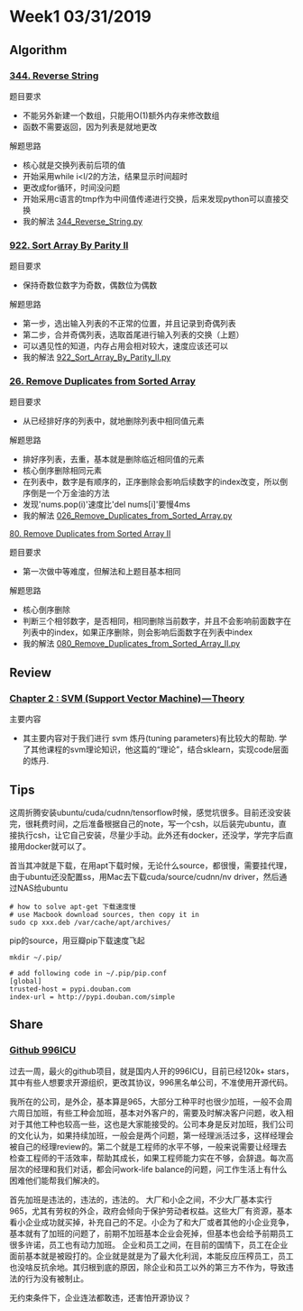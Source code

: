 # Week1 03/31/2019

## Algorithm

### [344. Reverse String](https://leetcode.com/problems/reverse-string/)

题目要求
- 不能另外新建一个数组，只能用O(1)额外内存来修改数组
- 函数不需要返回，因为列表是就地更改

解题思路
- 核心就是交换列表前后项的值
- 开始采用while i<l/2的方法，结果显示时间超时
- 更改成for循环，时间没问题
- 开始采用c语言的tmp作为中间值传递进行交换，后来发现python可以直接交换
- 我的解法 [344_Reverse_String.py](https://github.com/longli-ai/Leetcode-python3/blob/master/344_Reverse_String.py)

### [922. Sort Array By Parity II](https://leetcode.com/problems/sort-array-by-parity-ii/)

题目要求

- 保持奇数位数字为奇数，偶数位为偶数

解题思路
- 第一步，选出输入列表的不正常的位置，并且记录到奇偶列表
- 第二步，合并奇偶列表，选取首尾进行输入列表的交换（上题）
- 可以遇见性的知道，内存占用会相对较大，速度应该还可以
- 我的解法 [922_Sort_Array_By_Parity_II.py](https://github.com/longli-ai/Leetcode-python3/blob/master/922_Sort_Array_By_Parity_II.py)

### [26. Remove Duplicates from Sorted Array](https://leetcode.com/problems/remove-duplicates-from-sorted-array/)

题目要求

- 从已经排好序的列表中，就地删除列表中相同值元素

解题思路
- 排好序列表，去重，基本就是删除临近相同值的元素
- 核心倒序删除相同元素
- 在列表中，数字是有顺序的，正序删除会影响后续数字的index改变，所以倒序倒是一个万金油的方法
- 发现'nums.pop(i)'速度比'del nums[i]'要慢4ms
- 我的解法  [026_Remove_Duplicates_from_Sorted_Array.py](https://github.com/longli-ai/Leetcode-python3/blob/master/026_Remove_Duplicates_from_Sorted_Array.py)

[80. Remove Duplicates from Sorted Array II](https://leetcode.com/problems/remove-duplicates-from-sorted-array-ii/)

题目要求

- 第一次做中等难度，但解法和上题目基本相同

解题思路
- 核心倒序删除
- 判断三个相邻数字，是否相同，相同删除当前数字，并且不会影响前面数字在列表中的index，如果正序删除，则会影响后面数字在列表中index
- 我的解法 [080_Remove_Duplicates_from_Sorted_Array_II.py](https://github.com/longli-ai/Leetcode-python3/blob/master/080_Remove_Duplicates_from_Sorted_Array_II.py)

## Review
### [Chapter 2 : SVM (Support Vector Machine) — Theory](https://medium.com/machine-learning-101/chapter-2-svm-support-vector-machine-theory-f0812effc72)

主要内容

- 其主要内容对于我们进行 svm 炼丹(tuning parameters)有比较大的帮助. 学了其他课程的svm理论知识，他这篇的“理论”，结合sklearn，实现code层面的炼丹. 

## Tips
这周折腾安装ubuntu/cuda/cudnn/tensorflow时候，感觉坑很多。目前还没安装完，很耗费时间，之后准备根据自己的note，写一个csh，以后装完ubuntu，直接执行csh，让它自己安装，尽量少手动。此外还有docker，还没学，学完字后直接用docker就可以了。

首当其冲就是下载，在用apt下载时候，无论什么source，都很慢，需要挂代理，由于ubuntu还没配置ss，用Mac去下载cuda/source/cudnn/nv driver，然后通过NAS给ubuntu

```shell
# how to solve apt-get 下载速度慢
# use Macbook download sources, then copy it in
sudo cp xxx.deb /var/cache/apt/archives/
```
pip的source，用豆瓣pip下载速度飞起
```shell
mkdir ~/.pip/

# add following code in ~/.pip/pip.conf
[global]
trusted-host = pypi.douban.com
index-url = http://pypi.douban.com/simple
```

## Share
### [Github 996ICU](https://github.com/996icu/996.ICU)

过去一周，最火的github项目，就是国内人开的996ICU，目前已经120k+ stars，其中有些人想要求开源组织，更改其协议，996黑名单公司，不准使用开源代码。

我所在的公司，是外企，基本算是965，大部分工种平时也很少加班，一般不会周六周日加班，有些工种会加班，基本对外客户的，需要及时解决客户问题，收入相对于其他工种也较高一些，这也是大家能接受的。公司本身是反对加班，我们公司的文化认为，如果持续加班，一般会是两个问题，第一经理派活过多，这样经理会被自己的经理review的。第二个就是工程师的水平不够，一般来说需要让经理去检查工程师的干活效率，帮助其成长，如果工程师能力实在不够，会辞退。每次高层次的经理和我们对话，都会问work-life balance的问题，问工作生活上有什么困难他们能帮我们解决的。

首先加班是违法的，违法的，违法的。
大厂和小企之间，不少大厂基本实行965，尤其有劳权的外企，政府会倾向于保护劳动者权益。这些大厂有资源，基本看小企业成功就买掉，补充自己的不足。小企为了和大厂或者其他的小企业竞争，基本就有了加班的问题了，前期不加班基本企业会死掉，但基本也会给予前期员工很多许诺，员工也有动力加班。
企业和员工之间，在目前的国情下，员工在企业面前基本就是被殴打的。企业就是就是为了最大化利润，本能反应压榨员工，员工也没啥反抗余地。其归根到底的原因，除企业和员工以外的第三方不作为，导致违法的行为没有被制止。

无约束条件下，企业连法都敢违，还害怕开源协议？


